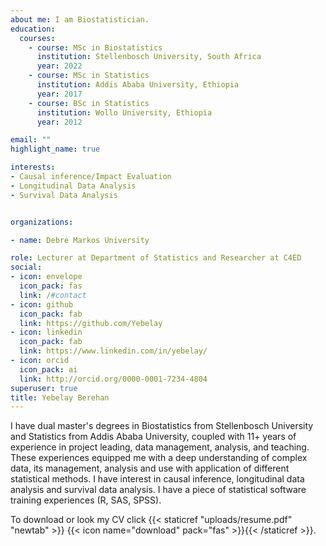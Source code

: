 ```yaml
---
about me: I am Biostatistician.
education:
  courses:
    - course: MSc in Biostatistics
      institution: Stellenbosch University, South Africa
      year: 2022
    - course: MSc in Statistics
      institution: Addis Ababa University, Ethiopia
      year: 2017
    - course: BSc in Statistics
      institution: Wollo University, Ethiopia
      year: 2012

email: ""
highlight_name: true

interests:
- Causal inference/Impact Evaluation
- Longitudinal Data Analysis
- Survival Data Analysis


organizations:

- name: Debre Markos University

role: Lecturer at Department of Statistics and Researcher at C4ED
social:
- icon: envelope
  icon_pack: fas
  link: /#contact
- icon: github
  icon_pack: fab
  link: https://github.com/Yebelay
- icon: linkedin
  icon_pack: fab
  link: https://www.linkedin.com/in/yebelay/
- icon: orcid
  icon_pack: ai
  link: http://orcid.org/0000-0001-7234-4804 
superuser: true
title: Yebelay Berehan
---
```


I have dual master's degrees in Biostatistics from Stellenbosch University and Statistics from Addis Ababa University, coupled with 11+ years of experience in project leading, data management, analysis, and teaching. These experiences equipped me with a deep understanding of complex data, its management, analysis and use with application of different statistical methods. I have interest in causal inference, longitudinal data analysis and survival data analysis. I have a piece of statistical software training experiences (R, SAS, SPSS). 

To download or look my CV click {{< staticref "uploads/resume.pdf" "newtab" >}} {{< icon name="download" pack="fas" >}}{{< /staticref >}}.

